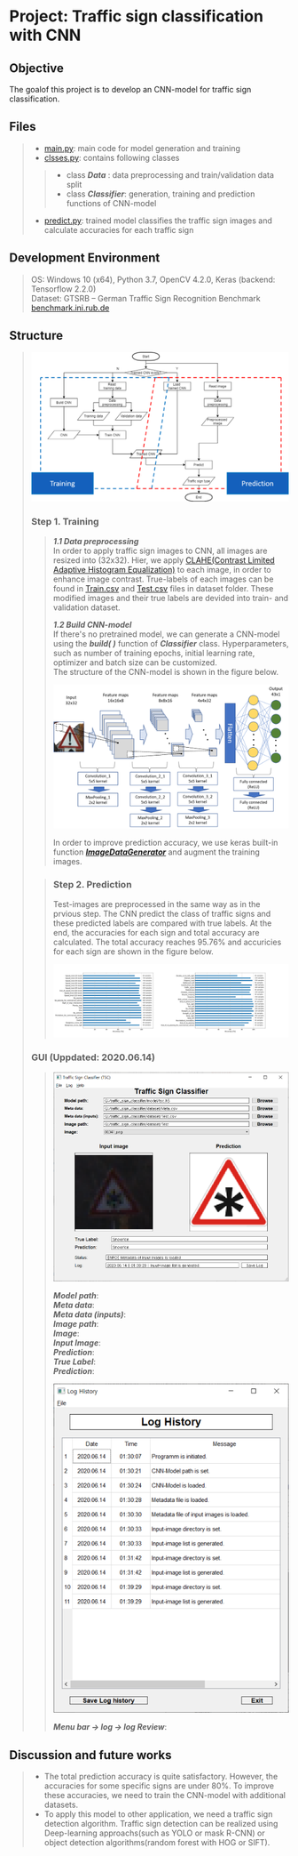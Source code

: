Project: Traffic sign classification with CNN
=============================================

## Objective
The goalof this project is to develop an CNN-model for traffic sign classification. 

## Files
>* [main.py](https://github.com/DuseobSong/Traffic_sign_classification/blob/master/main.py): main code for model generation and training
>* [clsses.py](https://github.com/DuseobSong/Traffic_sign_classification/blob/master/classes.py): contains following classes
>> * class ***Data***      : data preprocessing and train/validation data split
>> * class ***Classifier***: generation, training and prediction functions of CNN-model
>* [predict.py](https://github.com/DuseobSong/Traffic_sign_classification/blob/master/predict.py): trained model classifies the traffic sign images and calculate accuracies for each traffic sign

## Development Environment
> OS: Windows 10 (x64), Python 3.7, OpenCV 4.2.0, Keras (backend: Tensorflow 2.2.0)  
> Dataset: GTSRB – German Traffic Sign Recognition Benchmark [benchmark.ini.rub.de](http://benchmark.ini.rub.de/)

## Structure
>  
><p align = "center"><img src = "https://github.com/DuseobSong/Traffic_sign_classification/blob/master/images/flow_chart.png"></p>  
>  
> ### Step 1. Training
>> ***1.1 Data preprocessing***  
>> In order to apply traffic sign images to CNN, all images are resized into (32x32). Hier, we apply [CLAHE(Contrast Limited Adaptive Histogram Equalization)](http://amroamroamro.github.io/mexopencv/opencv/clahe_demo_gui.html) to each image, in order to enhance image contrast.
>> True-labels of each images can be found in [Train.csv](https://github.com/DuseobSong/Traffic_sign_classification/blob/master/dataset/Train.csv) and [Test.csv](https://github.com/DuseobSong/Traffic_sign_classification/blob/master/dataset/Test.csv) files in dataset folder. 
These modified images and their true labels are devided into train- and validation dataset.
>>  
>> ***1.2 Build CNN-model***  
>>If there's no pretrained model, we can generate a CNN-model using the ***build( )*** function of ***Classifier*** class. Hyperparameters, such as number of training epochs, initial learning rate, optimizer and batch size can be customized.  
>> The structure of the CNN-model is shown in the figure below.  
>>  
>><p align = "center"><img src = "https://github.com/DuseobSong/Traffic_sign_classification/blob/master/images/model.png"></p>  
>>  
>> In order to improve prediction accuracy, we use keras built-in function ***[ImageDataGenerator](https://keras.io/api/preprocessing/image/)*** and augment the training images.
>  
>> ### Step 2. Prediction  
>> Test-images are preprocessed in the same way as in the prvious step. The CNN predict the class of traffic signs and these predicted labels are compared with true labels. At the end, the accuracies for each sign and total accuracy are calculated. 
>> The total accuracy reaches 95.76% and accuricies for each sign are shown in the figure below.
>>  
>> <p align = "center"><img src = https://github.com/DuseobSong/Traffic_sign_classification/blob/master/Accuracy/accuracy.png></p>
>>  
>  
> ### GUI (Uppdated: 2020.06.14)  
>><p align = "center"><img src = "https://github.com/DuseobSong/Traffic_sign_classification/blob/master/GUI_IMG/GUI.png"></p>  
>>  
>> ***Model path***:  
>> ***Meta data***:  
>> ***Meta data (inputs)***:  
>> ***Image path***:  
>> ***Image***:  
>> ***Input Image***:  
>> ***Prediction***:  
>> ***True Label***:  
>> ***Prediction***:  
>>  
>> <p align = "center"><img src = "https://github.com/DuseobSong/Traffic_sign_classification/blob/master/GUI_IMG/log_history.png"></p>  
>>  
>> ***Menu bar -> log -> log Review***: 
>>  
## Discussion and future works
> - The total prediction accuracy is quite satisfactory. However, the accuracies for some specific signs are under 80%. To improve these accuracies, we need to train the CNN-model with additional datasets.
> - To apply this model to other application, we need a traffic sign detection algorithm. Traffic sign detection can be realized using Deep-learning approachs(such as YOLO or mask R-CNN) or object detection algorithms(random forest with HOG or SIFT).


